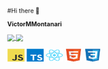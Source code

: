 #Hi there 👋

**VictorMMontanari** 

<div>
    <a href="https://github.com/VictorMMontanari/github-readme-stats">
      <img height=350 align="center" src="https://github-readme-stats.vercel.app/api?username=VictorMMontanari&show=reviews,discussions_started,discussions_answered,prs_merged,prs_merged_percentage" />
    </a>
    <a href="https://github.com/VictorMMontanari/convoychat">
      <img height=350 align="center" src="https://github-readme-stats.vercel.app/api/top-langs/?username=VictorMMontanari&layout=pie" />
    </a>
</div>
    <div style="display: inline_block"><br>
    <img align="center" alt="Dev-Js" height="30" width="40" src="https://raw.githubusercontent.com/devicons/devicon/master/icons/javascript/javascript-original.svg" />
    <img align="center" alt="Dev-Ts" height="30" width="40" src="https://raw.githubusercontent.com/devicons/devicon/master/icons/typescript/typescript-original.svg" />
    <img align="center" alt="Dev-React" height="30" width="40" src="https://raw.githubusercontent.com/devicons/devicon/master/icons/react/react-original.svg" />
    <img align="center" alt="Dev-HTML" height="30" width="40" src="https://raw.githubusercontent.com/devicons/devicon/master/icons/html5/html5-original.svg" />
<img align="center" alt="Dev-CSS" height="30" width="40" src="https://raw.githubusercontent.com/devicons/devicon/master/icons/css3/css3-original.svg"/>
</div>



